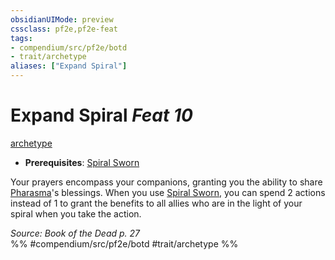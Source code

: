 ```yaml
---
obsidianUIMode: preview
cssclass: pf2e,pf2e-feat
tags:
- compendium/src/pf2e/botd
- trait/archetype
aliases: ["Expand Spiral"]
---
```

# Expand Spiral  *Feat 10*  
[archetype](rules/traits/archetype.md)  

- **Prerequisites**: [Spiral Sworn](compendium/feats/spiral-sworn-botd.md)

Your prayers encompass your companions, granting you the ability to share [Pharasma](compendium/setting/deities/pharasma.md)'s blessings. When you use [Spiral Sworn](compendium/feats/spiral-sworn-botd.md), you can spend 2 actions instead of 1 to grant the benefits to all allies who are in the light of your spiral when you take the action.

*Source: Book of the Dead p. 27*  
%% #compendium/src/pf2e/botd #trait/archetype %%